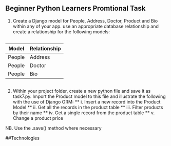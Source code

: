 ## Beginner Python Learners Promtional Task
1. Create a Django model for People, Address, Doctor, Product and Bio within any of your app.
use an appropriate database relationship and create a relationship for the following models:
##
|Model|Relationship|
|--------|--------|
|People|Address|
|People|Doctor|
|People|Bio|
##
2. Within your project folder, create a new python file and save it as task7.py. Import the Product model to this file and illustrate the following with the use of Django ORM:
** i. Insert a new record into the Product Model
** ii. Get all the records in the product table
** iii. Filter products by their name
** iv. Get a single record from the product table
** v. Change a product price

NB. Use the .save() method where necessary

##Technologies


